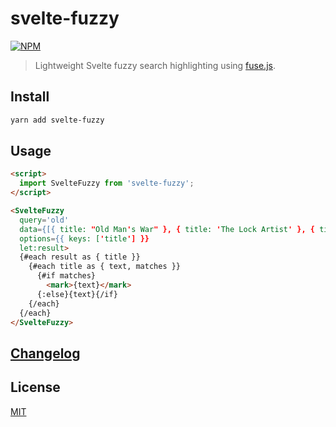 # svelte-fuzzy

[![NPM][npm]][npm-url]

> Lightweight Svelte fuzzy search highlighting using [fuse.js](https://github.com/krisk/Fuse).

## Install

```bash
yarn add svelte-fuzzy
```

## Usage

```html
<script>
  import SvelteFuzzy from 'svelte-fuzzy';
</script>

<SvelteFuzzy
  query='old'
  data={[{ title: "Old Man's War" }, { title: 'The Lock Artist' }, { title: 'HTML5' }]}
  options={{ keys: ['title'] }}
  let:result>
  {#each result as { title }}
    {#each title as { text, matches }}
      {#if matches}
        <mark>{text}</mark>
      {:else}{text}{/if}
    {/each}
  {/each}
</SvelteFuzzy>
```

## [Changelog](CHANGELOG.md)

## License

[MIT](LICENSE)

[npm]: https://img.shields.io/npm/v/svelte-fuzzy.svg?color=blue
[npm-url]: https://npmjs.com/package/svelte-fuzzy
